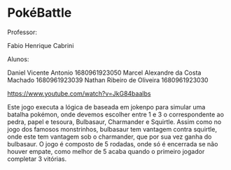 # PokéBattle

Professor:

Fabio Henrique Cabrini

Alunos:

Daniel Vicente Antonio 1680961923050
Marcel Alexandre da Costa Machado 1680961923039
Nathan Ribeiro de Oliveira 1680961923030

https://www.youtube.com/watch?v=JkG84baalbs

Este jogo executa a lógica de baseada em jokenpo para simular uma batalha pokémon, onde devemos escolher entre 1 e 3 o correspondente ao pedra, papel e tesoura, Bulbasaur, Charmander e Squirtle.
Assim como no jogo dos famosos monstrinhos, bulbasaur tem vantagem contra squirtle, onde este tem vantagem sob o charmander, que por sua vez ganha do bulbasaur.
O jogo é composto de 5 rodadas, onde só é encerrada se não houver empate, como melhor de 5 acaba quando o primeiro jogador completar 3 vitórias.
